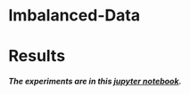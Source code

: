 # Imbalanced-Data

# Results

##### The experiments are in this [jupyter notebook](Assignment3.ipynb).
